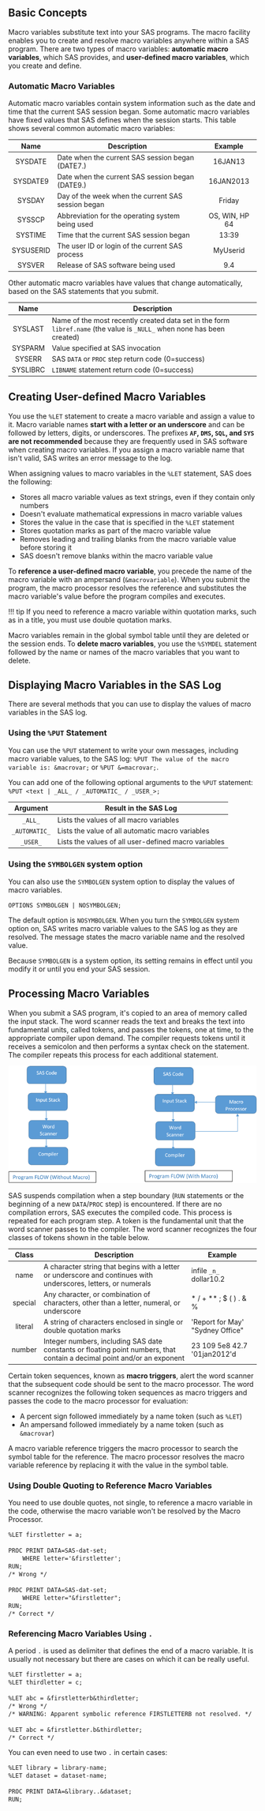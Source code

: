## Basic Concepts

Macro variables substitute text into your SAS programs. The macro facility enables you to create and resolve macro variables anywhere within a SAS program. There are two types of macro variables: **automatic macro variables**, which SAS provides, and **user-defined macro variables**, which you create and define.

### Automatic Macro Variables

Automatic macro variables contain system information such as the date and time that the current SAS session began. Some automatic macro variables have fixed values that SAS defines when the session starts. This table shows several common automatic macro variables:

| Name	        | Description   | Example       |
|:-------------:|---------------|:-------------:|
| SYSDATE	      | Date when the current SAS session began (DATE7.)	| 16JAN13 |
| SYSDATE9	    | Date when the current SAS session began (DATE9.)	| 16JAN2013 |
| SYSDAY	      | Day of the week when the current SAS session began	| Friday |
| SYSSCP	      | Abbreviation for the operating system being used	| OS, WIN, HP 64 |
| SYSTIME	      | Time that the current SAS session began	| 13:39 |
| SYSUSERID	    | The user ID or login of the current SAS process	| MyUserid |
| SYSVER	      | Release of SAS software being used	| 9.4 |

Other automatic macro variables have values that change automatically, based on the SAS statements that you submit.

| Name | Description |
|:-----:|------------|
| SYSLAST	| Name of the most recently created data set in the form `libref.name` (the value is `_NULL_` when none has been created)|
| SYSPARM	| Value specified at SAS invocation |
| SYSERR	| SAS `DATA` or `PROC` step return code (0=success) |
| SYSLIBRC | `LIBNAME` statement return code (0=success) |

## Creating User-defined Macro Variables

You use the `%LET` statement to create a macro variable and assign a value to it. Macro variable names **start with a letter or an underscore** and can be followed by letters, digits, or underscores. The prefixes **`AF`, `DMS`, `SQL`, and `SYS` are not recommended** because they are frequently used in SAS software when creating macro variables. If you assign a macro variable name that isn't valid, SAS writes an error message to the log.

When assigning values to macro variables in the `%LET` statement, SAS does the following:

* Stores all macro variable values as text strings, even if they contain only numbers
* Doesn't evaluate mathematical expressions in macro variable values
* Stores the value in the case that is specified in the `%LET` statement
* Stores quotation marks as part of the macro variable value
* Removes leading and trailing blanks from the macro variable value before storing it
* SAS doesn't remove blanks within the macro variable value

To **reference a user-defined macro variable**, you precede the name of the macro variable with an ampersand (`&macrovariable`). When you submit the program, the macro processor resolves the reference and substitutes the macro variable's value before the program compiles and executes.

!!! tip
    If you need to reference a macro variable within quotation marks, such as in a title, you must use double quotation marks.

Macro variables remain in the global symbol table until they are deleted or the session ends. To **delete macro variables**, you use the `%SYMDEL` statement followed by the name or names of the macro variables that you want to delete.

## Displaying Macro Variables in the SAS Log

There are several methods that you can use to display the values of macro variables in the SAS log.

### Using the `%PUT` Statement

You can use the `%PUT` statement to write your own messages, including macro variable values, to the SAS log: `%PUT The value of the macro variable is: &macrovar;` or `%PUT &=macrovar;`.

You can add one of the following optional arguments to the `%PUT` statement:
  `%PUT <text | _ALL_ / _AUTOMATIC_ / _USER_>;`

| Argument	| Result in the SAS Log |
|:----:|-----|
| `_ALL_`	| Lists the values of all macro variables |
| `_AUTOMATIC_` | Lists the value of all automatic macro variables |
| `_USER_` | Lists the values of all user-defined macro variables |

### Using the `SYMBOLGEN` system option 

You can also use the `SYMBOLGEN` system option to display the values of macro variables.
```
OPTIONS SYMBOLGEN | NOSYMBOLGEN;
```

The default option is `NOSYMBOLGEN`. When you turn the `SYMBOLGEN` system option on, SAS writes macro variable values to the SAS log as they are resolved. The message states the macro variable name and the resolved value.

Because `SYMBOLGEN` is a system option, its setting remains in effect until you modify it or until you end your SAS session.

## Processing Macro Variables

When you submit a SAS program, it's copied to an area of memory called the input stack. The word scanner reads the text and breaks the text into fundamental units, called tokens, and passes the tokens, one at time, to the appropriate compiler upon demand. The compiler requests tokens until it receives a semicolon and then performs a syntax check on the statement. The compiler repeats this process for each additional statement.

![Macro program flow](../images/program-flow.png "Program flow")

SAS suspends compilation when a step boundary (`RUN` statements or the beginning of a new `DATA`/`PROC` step) is encountered. If there are no compilation errors, SAS executes the compiled code. This process is repeated for each program step. A token is the fundamental unit that the word scanner passes to the compiler. The word scanner recognizes the four classes of tokens shown in the table below.

| Class	 | Description	| Example |
|:------:|--------------|---------|
|name |	A character string that begins with a letter or underscore and continues with underscores, letters, or numerals | infile `_n_` dollar10.2 |
| special |	Any character, or combination of characters, other than a letter, numeral, or underscore | * / + ** ; $ ( ) . & % |
| literal |	A string of characters enclosed in single or double quotation marks | 'Report for May' "Sydney Office" |
| number | Integer numbers, including SAS date constants or floating point numbers, that contain a decimal point and/or an exponent | 23  109 5e8 42.7 '01jan2012'd |

Certain token sequences, known as **macro triggers**, alert the word scanner that the subsequent code should be sent to the macro processor. The word scanner recognizes the following token sequences as macro triggers and passes the code to the macro processor for evaluation:

* A percent sign followed immediately by a name token (such as `%LET`)
* An ampersand followed immediately by a name token (such as `&macrovar`)

A macro variable reference triggers the macro processor to search the symbol table for the reference. The macro processor resolves the macro variable reference by replacing it with the value in the symbol table.

### Using Double Quoting to Reference Macro Variables

You need to use double quotes, not single, to reference a macro variable in the code, otherwise the macro variable won't be resolved by the Macro Processor.

```
%LET firstletter = a;

PROC PRINT DATA=SAS-dat-set;
    WHERE letter='&firstletter';
RUN;
/* Wrong */

PROC PRINT DATA=SAS-dat-set;
    WHERE letter="&firstletter";
RUN;
/* Correct */
```

### Referencing Macro Variables Using `.`

A period `.` is used as delimiter that defines the end of a macro variable. It is usually not necessary but there are cases on which it can be really useful.

```
%LET firstletter = a;
%LET thirdletter = c;

%LET abc = &firstletterb&thirdletter;
/* Wrong */
/* WARNING: Apparent symbolic reference FIRSTLETTERB not resolved. */

%LET abc = &firstletter.b&thirdletter;
/* Correct */
```

You can even need to use two `.` in certain cases:

```
%LET library = library-name;
%LET dataset = dataset-name;

PROC PRINT DATA=&library..&dataset;
RUN;
```
